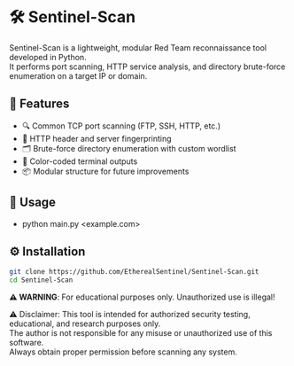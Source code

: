 # 🛠️ Sentinel-Scan

Sentinel-Scan is a lightweight, modular Red Team reconnaissance tool developed in Python.  
It performs port scanning, HTTP service analysis, and directory brute-force enumeration on a target IP or domain.



## 🚀 Features

- 🔍 Common TCP port scanning (FTP, SSH, HTTP, etc.)
- 📄 HTTP header and server fingerprinting
- 🗂️ Brute-force directory enumeration with custom wordlist
- 🎨 Color-coded terminal outputs
- 📦 Modular structure for future improvements

## 🧪 Usage

- python main.py <example.com>

## ⚙️ Installation

```bash
git clone https://github.com/EtherealSentinel/Sentinel-Scan.git
cd Sentinel-Scan
```

**⚠️ WARNING**: For educational purposes only. Unauthorized use is illegal!

⚠️ Disclaimer:
This tool is intended for authorized security testing, educational, and research purposes only.  
The author is not responsible for any misuse or unauthorized use of this software.  
Always obtain proper permission before scanning any system.

